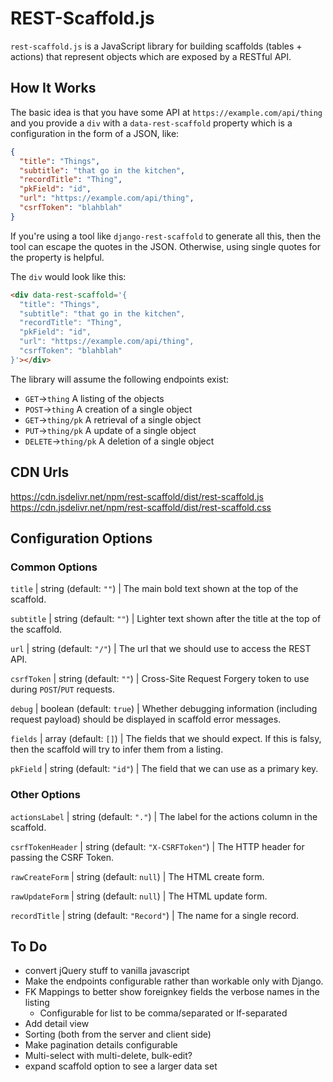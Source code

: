 # REST-Scaffold.js

`rest-scaffold.js` is a JavaScript library for building scaffolds (tables +
actions) that represent objects which are exposed by a RESTful API.

## How It Works

The basic idea is that you have some API at `https://example.com/api/thing` and
you provide a `div` with a `data-rest-scaffold` property which is a
configuration in the form of a JSON, like:

```json
{
  "title": "Things",
  "subtitle": "that go in the kitchen",
  "recordTitle": "Thing",
  "pkField": "id",
  "url": "https://example.com/api/thing",
  "csrfToken": "blahblah"
}
```

If you're using a tool like `django-rest-scaffold` to generate all this, then
the tool can escape the quotes in the JSON. Otherwise, using single quotes for
the property is helpful.

The `div` would look like this:

```html
<div data-rest-scaffold='{
  "title": "Things",
  "subtitle": "that go in the kitchen",
  "recordTitle": "Thing",
  "pkField": "id",
  "url": "https://example.com/api/thing",
  "csrfToken": "blahblah"
}'></div>
```

The library will assume the following endpoints exist:
- `GET`->`thing` A listing of the objects
- `POST`->`thing` A creation of a single object
- `GET`->`thing/pk` A retrieval of a single object
- `PUT`->`thing/pk` A update of a single object
- `DELETE`->`thing/pk` A deletion of a single object

## CDN Urls

https://cdn.jsdelivr.net/npm/rest-scaffold/dist/rest-scaffold.js
https://cdn.jsdelivr.net/npm/rest-scaffold/dist/rest-scaffold.css

## Configuration Options

### Common Options

`title` | string (default: `""`) | The main bold text shown at the top of the
scaffold.

`subtitle` | string (default: `""`) | Lighter text shown after the title at the
top of the scaffold.

`url` | string (default: `"/"`) | The url that we should use to access the REST
API.

`csrfToken` | string (default: `""`) | Cross-Site Request Forgery token to use
during `POST`/`PUT` requests.

`debug` | boolean (default: `true`) | Whether debugging information (including
request payload) should be displayed in scaffold error messages.

`fields` | array (default: `[]`) | The fields that we should expect. If this is
falsy, then the scaffold will try to infer them from a listing.

`pkField` | string (default: `"id"`) | The field that we can use as a primary
key.

### Other Options

`actionsLabel` | string (default: `"."`) | The label for the actions column in
the scaffold.

`csrfTokenHeader` | string (default: `"X-CSRFToken"`) | The HTTP header for
passing the CSRF Token.

`rawCreateForm` | string (default: `null`) | The HTML create form.

`rawUpdateForm` | string (default: `null`) | The HTML update form.

`recordTitle` | string (default: `"Record"`) | The name for a single record.

## To Do

- convert jQuery stuff to vanilla javascript
- Make the endpoints configurable rather than workable only with Django.
- FK Mappings to better show foreignkey fields the verbose names in the listing
  - Configurable for list to be comma/separated or lf-separated
- Add detail view
- Sorting (both from the server and client side)
- Make pagination details configurable
- Multi-select with multi-delete, bulk-edit?
- expand scaffold option to see a larger data set
